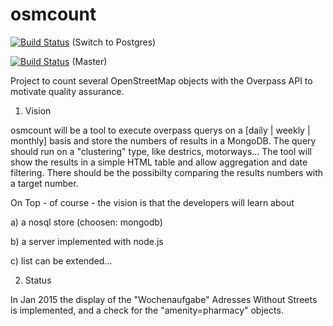osmcount
========

[![Build Status](https://travis-ci.org/TheFive/osmcount.svg?branch=SwitchToPostgres)](https://travis-ci.org/TheFive/osmcount) (Switch to Postgres)

[![Build Status](https://travis-ci.org/TheFive/osmcount.svg?branch=master)](https://travis-ci.org/TheFive/osmcount) (Master)

Project to count several OpenStreetMap objects with the Overpass API to motivate quality assurance.

1. Vision

osmcount will be a tool to execute overpass querys on a [daily | weekly | monthly] basis and store the numbers of results 
in a MongoDB. The query should run on a "clustering" type, like destrics, motorways...
The tool will show the results in a simple HTML table and allow aggregation and date filtering. There should be the possibilty 
comparing the results numbers with a target number.

On Top - of course - the vision is that the developers will learn about

a) a nosql store (choosen: mongodb)

b) a server implemented with node.js

c) list can be extended...



2. Status

In Jan 2015 the display of the "Wochenaufgabe" Adresses Without Streets is implemented,
and a check for the "amenity=pharmacy" objects.
